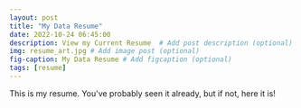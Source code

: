 ```yaml
---
layout: post
title: "My Data Resume"
date: 2022-10-24 06:45:00
description: View my Current Resume  # Add post description (optional)
img: resume_art.jpg # Add image post (optional)
fig-caption: My Data Resume # Add figcaption (optional)
tags: [resume]
---
```


This is my resume. You've probably seen it already, but if not, here it is!

<object data="../assets/docs/Jeff-Wigington-Data-Resume-ATS.pdf" width="850" height="1150" type='application/pdf'></object>


<!-- This is my Canva Resume
<div style="position: relative; width: 100%; height: 0; padding-top: 129.4118%;
 padding-bottom: 0; box-shadow: 0 2px 8px 0 rgba(63,69,81,0.16); margin-top: 1.6em; margin-bottom: 0.9em; overflow: hidden;
 border-radius: 8px; will-change: transform;">
  <iframe loading="lazy" style="position: absolute; width: 100%; height: 100%; top: 0; left: 0; border: none; padding: 0;margin: 0;"
    src="https:&#x2F;&#x2F;www.canva.com&#x2F;design&#x2F;DAFMQEyJ5Rk&#x2F;view?embed" allowfullscreen="allowfullscreen" allow="fullscreen">
  </iframe>
</div>
<a href="https:&#x2F;&#x2F;www.canva.com&#x2F;design&#x2F;DAFMQEyJ5Rk&#x2F;view?utm_content=DAFMQEyJ5Rk&amp;utm_campaign=designshare&amp;utm_medium=embeds&amp;utm_source=link" target="_blank" rel="noopener">Jeff Wigington Data Resume</a> by Jeffrey Wigington
-->
